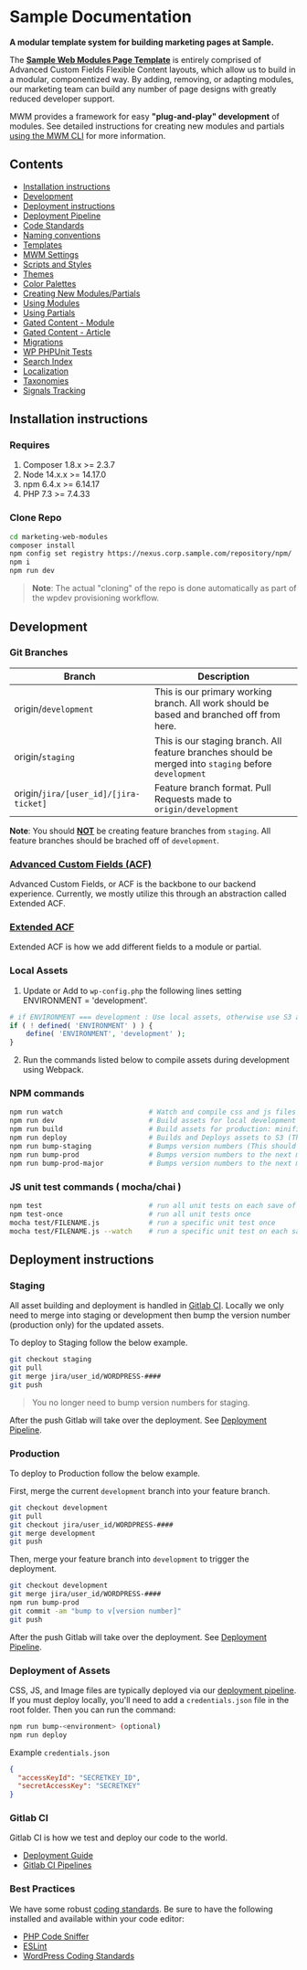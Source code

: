 # Sample Documentation

**A modular template system for building marketing pages at Sample.**

The [**Sample Web Modules Page Template**](/docs/templates.md) is entirely comprised of Advanced Custom Fields Flexible Content layouts, which allow us to build in a modular, componentized way. By adding, removing, or adapting modules, our marketing team can build any number of page designs with greatly reduced developer support.

MWM provides a framework for easy **"plug-and-play" development** of modules. See detailed instructions for creating new modules and partials [using the MWM CLI](/docs/using-swm-cli.md) for more information.

## Contents

* [Installation instructions](#installation)
* [Development](#development)
* [Deployment instructions](#deployment)
* [Deployment Pipeline](docs/deployment-pipeline.md)
* [Code Standards](docs/code-standards.md)
* [Naming conventions](docs/file-naming-conventions.md)
* [Templates](docs/templates.md)
* [MWM Settings](docs/swm-settings.md)
* [Scripts and Styles](docs/scripts-and-styles.md)
* [Themes](docs/themes.md)
* [Color Palettes](docs/color-palettes.md)
* [Creating New Modules/Partials](docs/using-swm-cli.md)
* [Using Modules](docs/using-swm-modules.md)
* [Using Partials](docs/using-swm-partials.md)
* [Gated Content - Module](docs/gated-content-partial.md)
* [Gated Content - Article](docs/gated-content-article.md)
* [Migrations](docs/migrations.md)  
* [WP PHPUnit Tests](docs/php-unit-tests.md)
* [Search Index](docs/search-index.md)
* [Localization](docs/localization.md)
* [Taxonomies](docs/taxonomies.md)
* [Signals Tracking](docs/signals-tracking.md)

## <a name="installation"></a>Installation instructions

### Requires

1) Composer 1.8.x >= 2.3.7
2) Node 14.x.x >= 14.17.0
3) npm 6.4.x >= 6.14.17
4) PHP 7.3 >= 7.4.33

### Clone Repo

```bash
cd marketing-web-modules
composer install
npm config set registry https://nexus.corp.sample.com/repository/npm/
npm i
npm run dev
```

> **Note**: The actual "cloning" of the repo is done automatically as part of the wpdev provisioning workflow.

## <a id="development"></a>Development

### Git Branches
| Branch | Description |
| --- | ---  |
| origin/`development` | This is our primary working branch. All work should be based and branched off from here. |
| origin/`staging` | This is our staging branch. All feature branches should be merged into `staging` before `development` |
| origin/`jira/[user_id]/[jira-ticket]` | Feature branch format. Pull Requests made to `origin/development` |

**Note**: You should <u>**NOT**</u> be creating feature branches from `staging`. All feature branches should be brached off of `development`.

### [Advanced Custom Fields (ACF)](https://www.advancedcustomfields.com/resources/)

Advanced Custom Fields, or ACF is the backbone to our backend experience. Currently, we mostly utilize this through an abstraction called Extended ACF.

### [Extended ACF](https://github.com/wordplate/extended-acf)

Extended ACF is how we add different fields to a module or partial. 

### Local Assets
1. Update or Add to `wp-config.php` the following lines setting ENVIRONMENT = 'development'.

```php
# if ENVIRONMENT === development : Use local assets, otherwise use S3 assets
if ( ! defined( 'ENVIRONMENT' ) ) {
    define( 'ENVIRONMENT', 'development' );
}
```

2. Run the commands listed below to compile assets during development using Webpack.

### NPM commands

```bash
npm run watch                     # Watch and compile css and js files
npm run dev                       # Build assets for local development
npm run build                     # Build assets for production: minified css and js files
npm run deploy                    # Builds and Deploys assets to S3 (This should not be done locally)
npm run bump-staging              # Bumps version numbers (This should not be done locally)
npm run bump-prod                 # Bumps version numbers to the next minor number
npm run bump-prod-major           # Bumps version numbers to the next major number 
```

### JS unit test commands ( mocha/chai )

```bash
npm test                          # run all unit tests on each save of JS files
npm test-once                     # run all unit tests once
mocha test/FILENAME.js            # run a specific unit test once
mocha test/FILENAME.js --watch    # run a specific unit test on each save of JS files
```

## <a id="deployment"></a>Deployment instructions

### Staging

All asset building and deployment is handled in [Gitlab CI](https://code.corp.sample.com/wpdev/marketing-web-modules/-/pipelines).  Locally we only need to merge into staging or development then bump the version number (production only) for the updated assets.

To deploy to Staging follow the below example.

```bash
git checkout staging
git pull
git merge jira/user_id/WORDPRESS-#### 
git push
```

> You no longer need to bump version numbers for staging.

After the push Gitlab will take over the deployment.  See [Deployment Pipeline](docs/deployment-pipeline.md).

### Production

To deploy to Production follow the below example.

First, merge the current `development` branch into your feature branch.

```bash
git checkout development
git pull
git checkout jira/user_id/WORDPRESS-####
git merge development
git push
```

Then, merge your feature branch into `development` to trigger the deployment.

```bash
git checkout development
git merge jira/user_id/WORDPRESS-#### 
npm run bump-prod
git commit -am "bump to v[version number]"
git push
```

After the push Gitlab will take over the deployment.  See [Deployment Pipeline](docs/deployment-pipeline.md).

### Deployment of Assets

CSS, JS, and Image files are typically deployed via our [deployment pipeline](docs/deployment-pipeline.md).  If you must deploy locally, you'll need to add a `credentials.json` file in the root folder.
Then you can run the command:

```bash
npm run bump-<environment> (optional)
npm run deploy
```

Example `credentials.json`

```json
{
  "accessKeyId": "SECRETKEY_ID",
  "secretAccessKey": "SECRETKEY"
}
```

### Gitlab CI

Gitlab CI is how we test and deploy our code to the world.

* [Deployment Guide](docs/deployment-pipeline.md)
* [Gitlab CI Pipelines](https://code.corp.sample.com/wpdev/marketing-web-modules/-/pipelines)


### Best Practices

We have some robust [coding standards](docs/code-standards.md). Be sure to have the following installed and available within your code editor:

* [PHP Code Sniffer](https://github.com/squizlabs/PHP_CodeSniffer)
* [ESLint](https://eslint.org/)
* [WordPress Coding Standards](https://make.wordpress.org/core/handbook/best-practices/coding-standards/)
